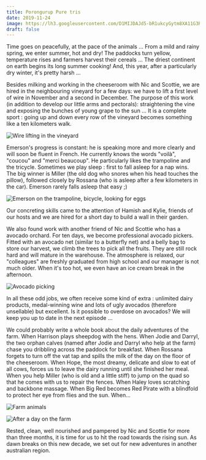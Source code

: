 ```yaml
---
title: Porongurup Pure tris
date: 2019-11-24
image: https://lh3.googleusercontent.com/D1MIJDAJd5-bR1ukcyGytm8XA11G3RpxdMMPydr8OW8jDSXKnLfs8PUK-5EDImKH6TZOEd6NFtl0Xadajs8uUL9uYUllixafwNpeqzQQ1lCRcf-cBqjYHFPMIN5OzolEbnYl3YlieYQ album: https://photos.app.goo.gl/Zxst4WUCN77M2EaL7 
draft: false
---
```


Time goes on peacefully, at the pace of the animals ... From a mild and rainy spring, we enter summer, hot and dry! The paddocks turn yellow, temperature rises and farmers harvest their cereals ... The driest continent on earth begins its long summer cooking! And, this year, after a particularly dry winter, it's pretty harsh ...

Besides milking and working in the cheeseroom with Nic and Scottie, we are hired in the neighbouring vineyard for a few days: we have to lift a first level of wire in November and a second in December. The purpose of this work (in addition to develop our little arms and pectorals): straightening the vine and exposing the bunches of young grape to the sun ... It is a complete sport : going up and down every row of the vineyard becomes something like a ten kilometers walk.

![Wire lifting in the vineyard](https://lh3.googleusercontent.com/o-8wXsbwWzN2m44c6kxolj2P0X4MVPTVGqfX4F7SJEs6OCYlSrG1dQNbVQhuQY5l4cJpTRoj0GiLwlOhsdhfiqp5WJFHQCSGrI2VX35sYspeB5iWCbvFdpkhCz8cV1nPiNIyQOWpBDg)

Emerson's progress is constant: he is speaking more and more clearly and will soon be fluent in French. He currently knows the words "voilà", "coucou" and "merci beaucoup". He particularly likes the trampoline and the tricycle. Sometimes we play sleep : first to fall asleep for a nap wins. The big winner is Miller (the old dog who snores when his head touches the pillow), followed closely by Rossana (who is asleep after a few kilometers in the car). Emerson rarely falls asleep that easy ;)

![Emerson on the trampoline, bicycle, looking for eggs](https://lh3.googleusercontent.com/jZZnxRvyIpcATJqR0E9xixc4UhqyTR_Hh1t49HD3n7FU_d_gaWnLfTj8TSi25RbXEPnBu9tJVJoBDmXKBI1DMUW0cNYs3HBziSyqX-2M-49nfIrfBDEgcgZdUUd23DRpQ5Qm3vnHfSg)

Our concreting skills came to the attention of Hamish and Kylie, friends of our hosts and we are hired for a short day to build a wall in their garden.

We also found work with another friend of Nic and Scottie who has a avocado orchard. For ten days, we become professional avocado pickers. Fitted with an avocado net (similar to a butterfly net) and a belly bag to store our harvest, we climb the trees to pick all the fruits. They are still rock hard and will mature in the warehouse. The atmosphere is relaxed, our "colleagues" are freshly graduated from high school and our manager is not much older. When it's too hot, we even have an ice cream break in the afternoon.

![Avocado picking](https://lh3.googleusercontent.com/fLwPr5tYzblMmeRKOrHEnXLv-BINW3kncvdKULzCoam8fZJuxfFjTaw80BVzEpzgy6mdi5e1OjDxDdYiRS2n01YK7GtGI69C1SzfQ1JL-1I0ZjJzGioY0N9rovw6z4fLgCmr67g7gc8)

In all these odd jobs, we often receive some kind of extra : unlimited dairy products, medal-winning wine and lots of ugly avocados (therefore unsellable) but excellent. Is it possible to overdose on avocados? We will keep you up to date in the next episode ...

We could probably write a whole book about the daily adventures of the farm. When Harrison plays sheepdog with the hens. When Jodie and Darryl, the two orphan calves (named after Jodie and Darryl who help at the farm) chase you dribbling across the paddock for breakfast. When Rossana forgets to turn off the vat tap and spills the milk of the day on the floor of the cheeseroom. When Hope, the most dreamy, delicate and slow to eat of all cows, forces us to leave the dairy running until she finished her meal. When you help Miller (who is old and a little stiff) to jump on the quad so that he comes with us to repair the fences. When Haley loves scratching and backbone massage. When Big Red becomes Red Pirate with a blindfold to protect her eye from flies and the sun. When...

![Farm animals](https://lh3.googleusercontent.com/cMOJPwOpcajXSOPPupzDUl_iTAci8k5NXQZEBcBxBG-s55mGZIUyHQXA1mB06mUlyWsta0nsqcsamqztr8cRpUmQVZHzIeRaLa1HPvidqs9lP-ut8w5gMYvKFAyxkKiueEg1d1MpVhY)

![After a day on the farm](https://lh3.googleusercontent.com/6Me7l9rLmQE5kynDnYGFMyBObxxwB0E84EtbMfIw6Mwd_BY_2cn7nMegLDzsrUPRHUMvFY1NZ0bnDVnw9zV5F4PX3eYk44BLGDx6ZFrUj_llYEf6xyM-_KqeV6zBI_gt0Umymmfo9po)

Rested, clean, well nourished and pampered by Nic and Scottie for more than three months, it is time for us to hit the road towards the rising sun. As dawn breaks on this new decade, we set out for new adventures in another australian region.


